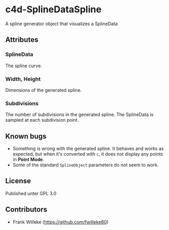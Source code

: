 # c4d-SplineDataSpline
A spline generator object that visualizes a SplineData

## Attributes
### SplineData
The spline curve.

### Width, Height
Dimensions of the generated spline.

### Subdivisions
The number of subdivisions in the generated spline. The SplineData is sampled at each subdivision point.

## Known bugs
* Something is wrong with the generated spline. It behaves and works as expected, but when it's converted with `c`, it does not display any points in **Point Mode**.
* Some of the standard `SplineObject` parameters do not seem to work.

## License
Published unter GPL 3.0

## Contributors
* Frank Willeke (https://github.com/fwilleke80)
